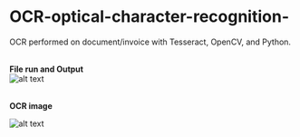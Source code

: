 # OCR-optical-character-recognition-
OCR performed on document/invoice with Tesseract, OpenCV, and Python.
<br>
<br>

**File run and Output**<br>
![alt text](https://github.com/ankurawat4/OCR-optical-character-recognition-/blob/main/fig_1.png)
<br><br>


**OCR image**<br>

![alt text](https://github.com/ankurawat4/OCR-optical-character-recognition-/blob/main/fig_2.png)

